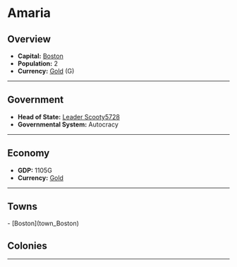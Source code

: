 # <!--NAME-->Amaria<!--NAME-->

## Overview

- **Capital:** <!--CAPITAL_LINK-->[Boston](town_Boston)<!--CAPITAL_LINK-->
- **Population:** <!--POPULATION-->2<!--POPULATION-->
- **Currency:** <!--CURRENCY_LINK-->[Gold](currency_Gold)<!--CURRENCY_LINK--> (<!--CURRENCY_ABV-->G<!--CURRENCY_ABV-->)

---

## Government

- **Head of State:** <!--LEADER_TITLE_LINK-->[Leader Scooty5728](user_Scooty5728)<!--LEADER_TITLE_LINK-->
- **Governmental System:** <!--GOVERNMENT-->Autocracy<!--GOVERNMENT-->

---

## Economy

- **GDP:** <!--GDP-->1105G<!--GDP-->
- **Currency:** <!--CURRENCY_LINK-->[Gold](currency_Gold)<!--CURRENCY_LINK-->

---

## Towns

<!--TOWNS-->- [Boston](town_Boston)<!--TOWNS-->

## Colonies

<!--COLONIES--><!--COLONIES-->

---